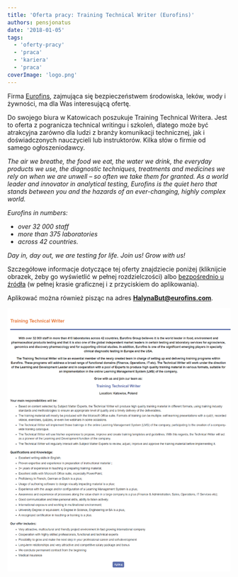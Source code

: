 ```yaml
---
title: 'Oferta pracy: Training Technical Writer (Eurofins)'
authors: pensjonatus
date: '2018-01-05'
tags:
  - 'oferty-pracy'
  - 'praca'
  - 'kariera'
  - 'praca'
coverImage: 'logo.png'
---
```


Firma [Eurofins](https://www.eurofins.pl/), zajmująca się bezpieczeństwem
środowiska, leków, wody i żywności, ma dla Was interesującą ofertę.

<!--truncate-->

Do swojego biura w Katowicach poszukuje Training Technical Writera. Jest to
oferta z pogranicza technical writingu i szkoleń, dlatego może być atrakcyjna
zarówno dla ludzi z branży komunikacji technicznej, jak i doświadczonych
nauczycieli lub instruktorów. Kilka słów o firmie od samego ogłoszeniodawcy.

_The air we breathe, the food we eat, the water we drink, the everyday products
we use, the diagnostic techniques, treatments and medicines we rely on when we
are unwell – so often we take them for granted. As a world leader and innovator
in analytical testing, Eurofins is the quiet hero that stands between you and
the hazards of an ever-changing, highly complex world._

_Eurofins in numbers:_

- _over 32 000 staff_
- _more than 375 laboratories_
- _across 42 countries._

_Day in, day out, we are testing for life. Join us! Grow with us!_

Szczegółowe informacje dotyczące tej oferty znajdziecie poniżej (kliknijcie
obrazek, żeby go wyświetlić w pełnej rozdzielczości)
albo [bezpośrednio u źródła](https://www.eurofins.pl/oferty-pracy/training-technical-writer/) (w
pełnej krasie graficznej i z przyciskiem do aplikowania).

Aplikować można również pisząc na
adres **[HalynaBut@eurofins.com](mailto:HalynaBut@eurofins.com)**.

[![](images/eurofins-job-offer-1.png)](http://techwriter.pl/wp-content/uploads/2018/01/eurofins-job-offer-1.png)
